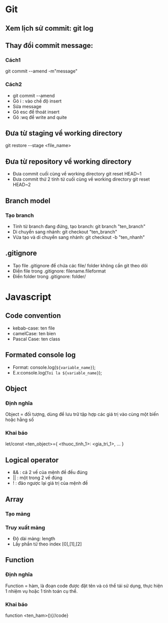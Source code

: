 # Git
## Xem lịch sử commit: git log
## Thay đổi commit message:
### Cách1
git commit --amend -m"message"
### Cách2
- git commit --amend
- Gõ i : vào chế độ insert
- Sửa message 
- Gõ esc để thoát insert
- Gõ :wq để write and quite
## Đưa từ staging về working directory
git restore --stage <file_name>
## Đưa từ repository về working directory
- Đưa commit cuối cùng về working directory
git reset HEAD~1
- Đưa commit thứ 2 tính từ cuối cùng về working directory
git reset HEAD~2
## Branch model
### Tạo branch
- Tính từ branch đang đứng, tạo branch: git branch "ten_branch"
- Di chuyển sang nhánh: git checkout "ten_branch"
- Vừa tạo và di chuyển sang nhánh: git checkout -b "ten_nhanh"
## .gitignore
- Tạo file .gitignore để chứa các file/ folder không cần git theo dõi
- Điền file trong .gitignore: filename.fileformat
- Điền folder trong .gitignore: folder/

# Javascript
## Code convention
- kebab-case: ten file
- camelCase: ten bien
- Pascal Case: ten class
## Formated console log
- Format: console.log(`${variable_name}`);
- E.x:console.log(`Toi la ${variable_name}`);
## Object
### Định nghĩa
Object = đối tượng, dùng để lưu trữ tập hợp các giá trị vào cùng một biến hoặc hằng số
### Khai báo
let/const <ten_object>={
    <thuoc_tinh_1>: <gia_tri_1>,
    ...
}
## Logical operator
- && : cả 2 vế của mệnh đề đều
đúng
- || : một trong 2 vế đúng
- ! : đảo ngược lại giá trị của
mệnh đề
## Array
### Tạo mảng
### Truy xuất mảng
- Độ dài mảng: length
- Lấy phần tử theo index [0],[1],[2]
## Function
### Định nghĩa
Function = hàm, là đoạn code được đặt tên và có thể tái sử dụng, thực hiện 1 nhiệm vụ hoặc 1 tính toán cụ thể.
### Khai báo
function <ten_ham>(){//code}
